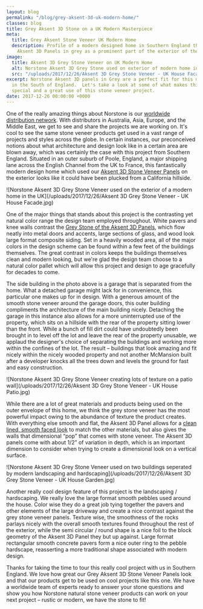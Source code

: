 ```yaml
---
layout: blog
permalink: "/blog/grey-aksent-3d-uk-modern-home/"
classes: blog
title: Grey Aksent 3D Stone on a UK Modern Masterpiece
meta:
  title: Grey Aksent Stone Veneer UK Modern Home
  description: Profile of a modern designed home in Southern England that used Norstone
    Aksent 3D Panels in grey as a prominent part of the exterior of the home.
image:
  title: Aksent 3D Grey Stone Veneer on UK Modern Home
  alt: Norstone Aksent 3D Grey Stone used on exterior of modern home in Southern England
  src: "/uploads/2017/12/26/Aksent 3D Grey Stone Veneer - UK House Facade.jpg"
excerpt: Norstone Aksent 3D panels in Grey are a perfect fit for this modern home
  in the South of England.  Let's take a look at some of what makes this project so
  special and a great use of this stone veneer project.
date: 2017-12-26 00:00:00 +0000
---
```

One of the really amazing things about Norstone is our [worldwide distribution network](http://norstone.global/).  With distributors in Australia, Asia, Europe, and the Middle East, we get to see and share the projects we are working on.  It's cool to see the same stone veneer products get used in a vast range of projects and styles across the globe.  In certain instances, our preconceived notions about what architecture and design look like in a certain area are blown away, which was certainly the case with this project from Southern England.  Situated in an outer suburb of Poole, England, a major shipping lane across the English Channel from the UK to France, this fantastically modern design home which used our [Aksent 3D Stone Veneer Panels](https://www.norstoneusa.com/blog/lynia-and-aksent-launch/) on the exterior looks like it could have been plucked from a California hillside.

![Norstone Aksent 3D Grey Stone Veneer used on the exterior of a modern home in the UK](/uploads/2017/12/26/Aksent 3D Grey Stone Veneer - UK House Facade.jpg)

One of the major things that stands about this project is the contrasting yet natural color range the design team employed throughout. White pavers and knee walls contrast the [Grey Stone of the Aksent 3D Panels](https://www.norstoneusa.com/products/aksent-modern-tiles/grey/), which flow neatly into metal doors and accents, large sections of glass, and wood look large format composite siding.  Set in a heavily wooded area, all of the major colors in the design scheme can be found within a few feet of the buildings themselves.  The great contrast in colors keeps the buildings themselves clean and modern looking, but we're glad the design team choose to a natural color pallet which will allow this project and design to age gracefully for decades to come.

The side building in the photo above is a garage that is separated from the home.  What a detached garage might lack for in convenience, this particular one makes up for in design.  With a generous amount of the smooth stone veneer around the garage doors, this outer building compliments the architecture of the main building nicely.  Detaching the garage in this instance also allows for a more uninterrupted use of the property, which sits on a hillside with the rear of the property sitting lower than the front.  While a bunch of fill dirt could have undoubtedly been brought in to level off the lot and leave the rear of the property unusable, we applaud the designer's choice of separating the buildings and working more within the confines of the lot.  The result – buildings that look amazing and fit nicely within the nicely wooded property and not another McMansion built after a developer knocks all the trees down and levels the ground for fast and easy construction.

![Norstone Aksent 3D Grey Stone Veneer creating lots of texture on a patio wall](/uploads/2017/12/26/Aksent 3D Grey Stone Veneer - UK House Patio.jpg)

While there are a lot of great materials and products being used on the outer envelope of this home, we think the grey stone veneer has the most powerful impact owing to the abundance of texture the product creates.  With everything else smooth and flat, the Aksent 3D Panel allows for a [clean lined, smooth faced look](https://www.norstoneusa.com/blog/design-trends-when-it-comes-to-stone-smooth-is-in/) to match the other materials, but also gives the walls that dimensional “pop” that comes with stone veneer.  The Aksent 3D panels come with about 1/2” of variation in depth, which is an important dimension to consider when trying to create a dimensional look on a vertical surface.

![Norstone Aksent 3D Grey Stone Veneer used on two buildings seperated by modern landscaping and hardscaping](/uploads/2017/12/26/Aksent 3D Grey Stone Veneer - UK House Garden.jpg)

Another really cool design feature of this project is the landscaping / hardscaping.  We really love the large format smooth pebbles used around the house.  Color wise they do a great job tying together the pavers and other elements of the large driveway and create a nice contrast against the grey stone veneer panels.  Texture wise, the smoothness of the rocks parlays nicely with the overall smooth textures found throughout the rest of the exterior, while the semi circular / round shape is a nice foil to the block geometry of the Aksent 3D Panel they but up against.  Large format rectangular smooth concrete pavers form a nice outer ring to the pebble hardscape, reasserting a more traditional shape associated with modern design.

Thanks for taking the time to tour this really cool project with us in Southern England.  We love how great our Grey Aksent 3D Stone Veneer Panels look and that our products get to be used on cool projects like this one.  We have a worldwide team of experts ready to answer your stone questions and show you how Norstone natural stone veneer products can work on your next project – rustic or modern, we have the stone to fit!